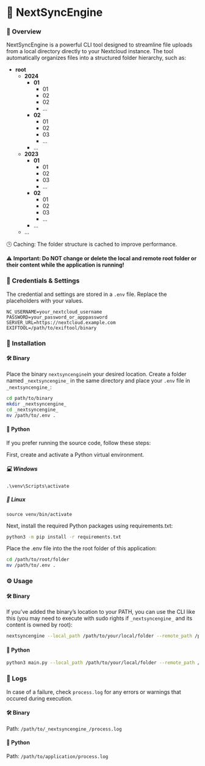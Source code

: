 # 🚀 NextSyncEngine

### 📖 Overview

NextSyncEngine is a powerful CLI tool designed to streamline file uploads from a local directory directly to your Nextcloud instance. The tool automatically organizes files into a structured folder hierarchy, such as:

- **root**
  - **2024**
    - **01**
      - 01
      - 02
      - 02
      - ...
    - **02**
      - 01
      - 02
      - 03
      - ...
    - ...
  - **2023**
    - **01**
      - 01
      - 02
      - 03
      - ...
    - **02**
      - 01
      - 02
      - 03
      - ...
    - ...
  - ...

🕒 Caching: The folder structure is cached to improve performance. 

⚠️ **Important: Do NOT change or delete the local and remote root folder or their content while the application is running!**


### 🔐 Credentials & Settings
The credential and settings  are stored in a `.env` file. Replace the placeholders with your values.

```plaintext
NC_USERNAME=your_nextcloud_username
PASSWORD=your_password_or_apppassword
SERVER_URL=https://nextcloud.example.com
EXIFTOOL=/path/to/exiftool/binary
```

### 🔧 Installation
#### 🛠️ Binary
Place the binary `nextsyncengine`in your desired location.
Create a folder named `_nextsyncengine_` in the same directory and place your `.env` file in `_nextsyncengine_`:
```bash
cd path/to/binary
mkdir _nextsyncengine_
cd _nextsyncengine_
mv /path/to/.env .
```

#### 🐍 Python
If you prefer running the source code, follow these steps:

First, create and activate a Python virtual environment.
##### 💻 Windows
 ```
.\venv\Scripts\activate
```

##### 🐧 Linux
```
source venv/bin/activate
```

Next, install the required Python packages using requirements.txt:
```bash
python3 -m pip install -r requirements.txt
```

Place the .env file into the the root folder of this application:
```bash
cd /path/to/root/folder
mv /path/to/.env .
```


### ⚙️ Usage
#### 🛠️ Binary
If you’ve added the binary’s location to your PATH, you can use the CLI like this (you may need to execute with sudo rights if `_nextsyncengine_` and its content is owned by root):
```bash
nextsyncengine --local_path /path/to/your/local/folder --remote_path /path/to/your/remote/folder --depth <Options: year, month(default), day>
```

#### 🐍 Python
```bash
python3 main.py --local_path /path/to/your/local/folder --remote_path /path/to/your/remote/folder --depth <Options: year, month(default), day>
```


### 📜 Logs
In case of a failure, check `process.log` for any errors or warnings that occured during execution.

#### 🛠️ Binary
Path: `/path/to/_nextsyncengine_/process.log`

#### 🐍 Python
Path: `/path/to/application/process.log`